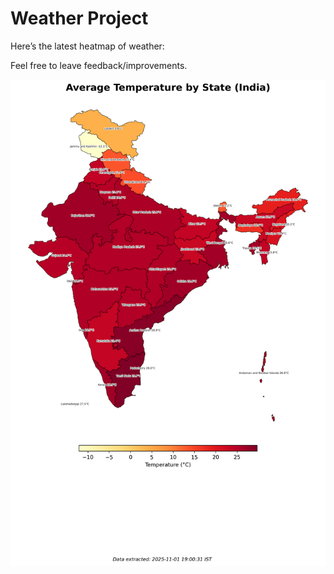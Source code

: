 # Weather Project

Here’s the latest heatmap of weather:

Feel free to leave feedback/improvements.

![India Heatmap](docs/assets/india_heatmap.png?v=060B79)

